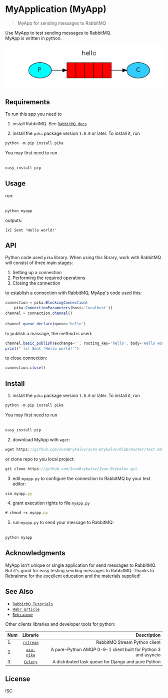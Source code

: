 # **MyApplication (MyApp)**

> MyApp for sending messages to RabbitMQ

Use MyApp to test sending messages to RabbitMQ.  
MyApp is written in python.

![`Common scheme`](/images/scheme.jpeg)

## Requirements

To run this app you need to

1. install RabbitMQ. See [`RabbitMQ_docs`](https://www.rabbitmq.com/download.html)

2. install the `pika` package version `1.0.0` or later. To install it, run
```js
python -m pip install pika

```
You may first need to run
```js

easy_install pip
```

## Usage

run:

```js

python myapp
```

outputs:

```
[x] Sent 'Hello world!'
```

## API

Python code used `pika` library.
When using this library, work with RabbitMQ will consist of three main stages:

1. Setting up a connection
2. Performing the required operations
3. Closing the connection


to establish a connection with RabbitMQ, MyApp's code used this:
```js
connection = pika.BlockingConnection(
    pika.ConnectionParameters(host='localhost'))
channel = connection.channel()

channel.queue_declare(queue='hello')

```

to publish a massage, the method is used:
```js
channel.basic_publish(exchange='', routing_key='hello', body='Hello world!')
print(" [x] Sent 'Hello world!'")
```

to close connection:
```js
connection.close()
```

## Install

1. install the `pika` package version `1.0.0` or later. To install it, run
```js
python -m pip install pika

```
You may first need to run
```js

easy_install pip
```

2. download MyApp with `wget`:

```js
wget https://github.com/IvanBrykalov/Ivan-Brykalov/blob/master/test.md
```

or clone repo to you local project:

```js
git clone https://github.com/IvanBrykalov/Ivan-Brykalov.git
```

3. edit `myapp.py` to configure the connection to RabbitMQ by your text editor:
```js
vim myapp.py
```
4. grant execution rights to file `myapp.py`

```js
# chmod +x myapp.py
```

5. run `myapp.py` to send your message to RabbitMQ:

```js

python myapp
```

## Acknowledgments

MyApp isn't unique or single application for send messages to RabbitMQ.
But it's good for easy testing sending messages to RabbitMQ.
Thanks to Rebrainme for the excellent education and the materials supplied!

## See Also

- [`RabbitMQ Tutorials`](https://www.rabbitmq.com/getstarted.html)
- [`Habr article`](https://habr.com/ru/post/434510)
- [`Rebrainme`](https://rebrainme.com)

Other clients libraries and developer tools for python:

Num | Librarie | Description
----|:--------:|----:
| 1. | [`rstream`](https://github.com/qweeze/rstream) |  RabbitMQ Stream Python client |
| 2. | [`aio-pika`](https://github.com/mosquito/aio-pika) |  A pure-Python AMQP 0-9-1 client built for Python 3 and asyncio |
| 3. | [`Celery`](https://docs.celeryproject.org/en/latest/) |  A distributed task queue for Django and pure Python |




## License

ISC

